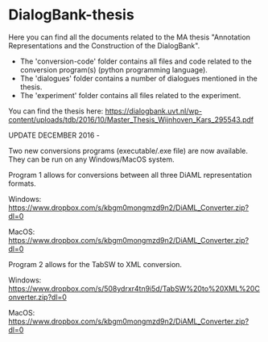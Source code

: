 # DialogBank-thesis
Here you can find all the documents related to the MA thesis "Annotation Representations and the Construction of the DialogBank".

- The 'conversion-code' folder contains all files and code related to the conversion program(s) (python programming language).
- The 'dialogues' folder contains a number of dialogues mentioned in the thesis.
- The 'experiment' folder contains all files related to the experiment.

You can find the thesis here: https://dialogbank.uvt.nl/wp-content/uploads/tdb/2016/10/Master_Thesis_Wijnhoven_Kars_295543.pdf

UPDATE DECEMBER  2016 - 

Two new conversions programs (executable/.exe file) are now available. They can be run on any Windows/MacOS system.

Program 1 allows for conversions between all three DiAML representation formats. 

Windows: https://www.dropbox.com/s/kbgm0mongmzd9n2/DiAML_Converter.zip?dl=0

MacOS: https://www.dropbox.com/s/kbgm0mongmzd9n2/DiAML_Converter.zip?dl=0 

Program 2 allows for the TabSW to XML conversion.

Windows: https://www.dropbox.com/s/508ydrxr4tn9i5d/TabSW%20to%20XML%20Converter.zip?dl=0 

MacOS: https://www.dropbox.com/s/kbgm0mongmzd9n2/DiAML_Converter.zip?dl=0
